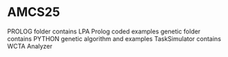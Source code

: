 # AMCS25
PROLOG folder contains LPA Prolog coded examples
genetic folder contains PYTHON genetic algorithm and examples
TaskSimulator contains WCTA Analyzer
